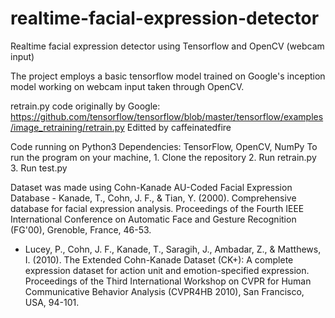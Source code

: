 # realtime-facial-expression-detector
Realtime facial expression detector using Tensorflow and OpenCV (webcam input)

The project employs a basic tensorflow model trained on Google's inception model working on webcam input taken through OpenCV.

retrain.py code originally by Google: https://github.com/tensorflow/tensorflow/blob/master/tensorflow/examples/image_retraining/retrain.py
Editted by caffeinatedfire

Code running on Python3
Dependencies: TensorFlow, OpenCV, NumPy
To run the program on your machine,
	1. Clone the repository
	2. Run retrain.py
	3. Run test.py

Dataset was made using Cohn-Kanade AU-Coded Facial Expression Database
	- Kanade, T., Cohn, J. F., & Tian, Y. (2000). Comprehensive database for facial expression analysis. Proceedings of the Fourth IEEE International Conference on Automatic Face and Gesture Recognition (FG'00), Grenoble, France, 46-53.
- Lucey, P., Cohn, J. F., Kanade, T., Saragih, J., Ambadar, Z., & Matthews, I. (2010). The Extended Cohn-Kanade Dataset (CK+): A complete expression dataset for action unit and emotion-specified expression. Proceedings of the Third International Workshop on CVPR for Human Communicative Behavior Analysis (CVPR4HB 2010), San Francisco, USA, 94-101.
